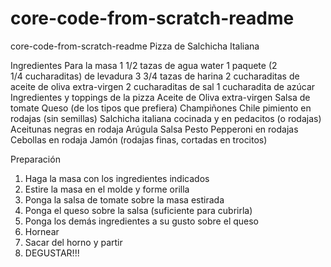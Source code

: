 # core-code-from-scratch-readme
core-code-from-scratch-readme
Pizza de Salchicha Italiana

Ingredientes
  Para la masa
		1 1/2 tazas de agua water
		1 paquete (2 1/4 cucharaditas) de levadura
		3 3/4 tazas de harina
		2 cucharaditas de aceite de oliva extra-virgen
		2 cucharaditas de sal
		1 cucharadita de azúcar
  Ingredientes y toppings de la pizza
		Aceite de Oliva extra-virgen
		Salsa de tomate
		Queso (de los tipos que prefiera)
		Champiñones
		Chile pimiento en rodajas (sin semillas)
		Salchicha italiana cocinada y en pedacitos (o rodajas)
		Aceitunas negras en rodaja
		Arúgula
		Salsa Pesto
		Pepperoni en rodajas
		Cebollas en rodaja
		Jamón (rodajas finas, cortadas en trocitos)


Preparación
1. Haga la masa con los ingredientes indicados
2. Estire la masa en el molde y forme orilla
3. Ponga la salsa de tomate sobre la masa estirada
4. Ponga el queso sobre la salsa (suficiente para cubrirla)
5. Ponga los demás ingredientes a su gusto sobre el queso
6. Hornear
7. Sacar del horno y partir
8. DEGUSTAR!!!
